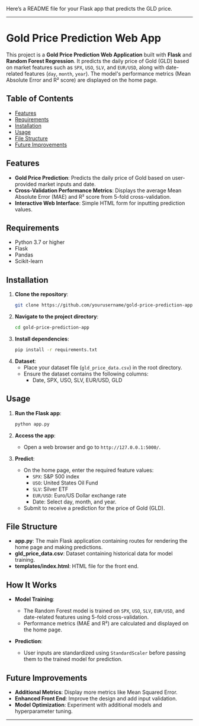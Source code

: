 Here’s a README file for your Flask app that predicts the GLD price.

---

# Gold Price Prediction Web App

This project is a **Gold Price Prediction Web Application** built with **Flask** and **Random Forest Regression**. It predicts the daily price of Gold (GLD) based on market features such as `SPX`, `USO`, `SLV`, and `EUR/USD`, along with date-related features (`day`, `month`, `year`). The model's performance metrics (Mean Absolute Error and R² score) are displayed on the home page.

## Table of Contents

- [Features](#features)
- [Requirements](#requirements)
- [Installation](#installation)
- [Usage](#usage)
- [File Structure](#file-structure)
- [Future Improvements](#future-improvements)

## Features

- **Gold Price Prediction**: Predicts the daily price of Gold based on user-provided market inputs and date.
- **Cross-Validation Performance Metrics**: Displays the average Mean Absolute Error (MAE) and R² score from 5-fold cross-validation.
- **Interactive Web Interface**: Simple HTML form for inputting prediction values.

## Requirements

- Python 3.7 or higher
- Flask
- Pandas
- Scikit-learn

## Installation

1. **Clone the repository**:
   ```bash
   git clone https://github.com/yourusername/gold-price-prediction-app.git
   ```
2. **Navigate to the project directory**:
   ```bash
   cd gold-price-prediction-app
   ```
3. **Install dependencies**:
   ```bash
   pip install -r requirements.txt
   ```
4. **Dataset**:
   - Place your dataset file (`gld_price_data.csv`) in the root directory.
   - Ensure the dataset contains the following columns:
     - Date, SPX, USO, SLV, EUR/USD, GLD

## Usage

1. **Run the Flask app**:
   ```bash
   python app.py
   ```
2. **Access the app**:

   - Open a web browser and go to `http://127.0.0.1:5000/`.

3. **Predict**:
   - On the home page, enter the required feature values:
     - `SPX`: S&P 500 index
     - `USO`: United States Oil Fund
     - `SLV`: Silver ETF
     - `EUR/USD`: Euro/US Dollar exchange rate
     - Date: Select day, month, and year.
   - Submit to receive a prediction for the price of Gold (GLD).

## File Structure

- **app.py**: The main Flask application containing routes for rendering the home page and making predictions.
- **gld_price_data.csv**: Dataset containing historical data for model training.
- **templates/index.html**: HTML file for the front end.

## How It Works

- **Model Training**:

  - The Random Forest model is trained on `SPX`, `USO`, `SLV`, `EUR/USD`, and date-related features using 5-fold cross-validation.
  - Performance metrics (MAE and R²) are calculated and displayed on the home page.

- **Prediction**:
  - User inputs are standardized using `StandardScaler` before passing them to the trained model for prediction.

## Future Improvements

- **Additional Metrics**: Display more metrics like Mean Squared Error.
- **Enhanced Front End**: Improve the design and add input validation.
- **Model Optimization**: Experiment with additional models and hyperparameter tuning.

---
